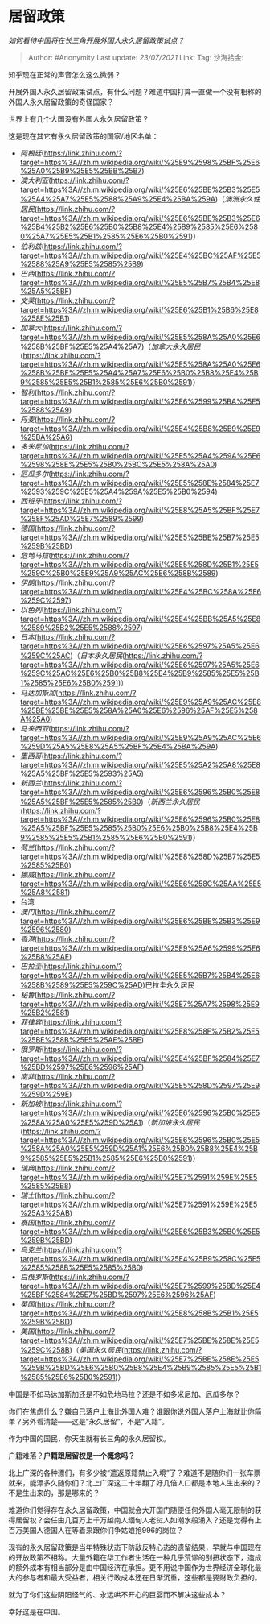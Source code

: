 # 居留政策
*如何看待中国将在长三角开展外国人永久居留政策试点？*

> Author: #Anonymity
> Last update: *23/07/2021*
> Link:
> Tag:
> 沙海拾金:

知乎现在正常的声音怎么这么微弱？

开展外国人永久居留政策试点，有什么问题？难道中国打算一直做一个没有相称的外国人永久居留政策的奇怪国家？

世界上有几个大国没有外国人永久居留政策？

这是现在其它有永久居留政策的国家/地区名单：

* *阿根廷*(https://link.zhihu.com/?target=https%3A//zh.m.wikipedia.org/wiki/%25E9%2598%25BF%25E6%25A0%25B9%25E5%25BB%25B7)
* *澳大利亚*(https://link.zhihu.com/?target=https%3A//zh.m.wikipedia.org/wiki/%25E6%25BE%25B3%25E5%25A4%25A7%25E5%2588%25A9%25E4%25BA%259A)（*澳洲永久性居民*(https://link.zhihu.com/?target=https%3A//zh.m.wikipedia.org/wiki/%25E6%25BE%25B3%25E6%25B4%25B2%25E6%25B0%25B8%25E4%25B9%2585%25E6%2580%25A7%25E5%25B1%2585%25E6%25B0%2591)）
* *伯利兹*(https://link.zhihu.com/?target=https%3A//zh.m.wikipedia.org/wiki/%25E4%25BC%25AF%25E5%2588%25A9%25E5%2585%25B9)
* *巴西*(https://link.zhihu.com/?target=https%3A//zh.m.wikipedia.org/wiki/%25E5%25B7%25B4%25E8%25A5%25BF)
* *文莱*(https://link.zhihu.com/?target=https%3A//zh.m.wikipedia.org/wiki/%25E6%25B1%25B6%25E8%258E%25B1)
* *加拿大*(https://link.zhihu.com/?target=https%3A//zh.m.wikipedia.org/wiki/%25E5%258A%25A0%25E6%258B%25BF%25E5%25A4%25A7)（*加拿大永久居民*(https://link.zhihu.com/?target=https%3A//zh.m.wikipedia.org/wiki/%25E5%258A%25A0%25E6%258B%25BF%25E5%25A4%25A7%25E6%25B0%25B8%25E4%25B9%2585%25E5%25B1%2585%25E6%25B0%2591)）
* *智利*(https://link.zhihu.com/?target=https%3A//zh.m.wikipedia.org/wiki/%25E6%2599%25BA%25E5%2588%25A9)
* *丹麦*(https://link.zhihu.com/?target=https%3A//zh.m.wikipedia.org/wiki/%25E4%25B8%25B9%25E9%25BA%25A6)
* *多米尼加*(https://link.zhihu.com/?target=https%3A//zh.m.wikipedia.org/wiki/%25E5%25A4%259A%25E6%2598%258E%25E5%25B0%25BC%25E5%258A%25A0)
* *厄瓜多尔*(https://link.zhihu.com/?target=https%3A//zh.m.wikipedia.org/wiki/%25E5%258E%2584%25E7%2593%259C%25E5%25A4%259A%25E5%25B0%2594)
* *西班牙*(https://link.zhihu.com/?target=https%3A//zh.m.wikipedia.org/wiki/%25E8%25A5%25BF%25E7%258F%25AD%25E7%2589%2599)
* *德国*(https://link.zhihu.com/?target=https%3A//zh.m.wikipedia.org/wiki/%25E5%25BE%25B7%25E5%259B%25BD)
* *危地马拉*(https://link.zhihu.com/?target=https%3A//zh.m.wikipedia.org/wiki/%25E5%258D%25B1%25E5%259C%25B0%25E9%25A9%25AC%25E6%258B%2589)
* *伊朗*(https://link.zhihu.com/?target=https%3A//zh.m.wikipedia.org/wiki/%25E4%25BC%258A%25E6%259C%2597)
* *以色列*(https://link.zhihu.com/?target=https%3A//zh.m.wikipedia.org/wiki/%25E4%25BB%25A5%25E8%2589%25B2%25E5%2588%2597)
* *日本*(https://link.zhihu.com/?target=https%3A//zh.m.wikipedia.org/wiki/%25E6%2597%25A5%25E6%259C%25AC)（*日本永久居民*(https://link.zhihu.com/?target=https%3A//zh.m.wikipedia.org/wiki/%25E6%2597%25A5%25E6%259C%25AC%25E6%25B0%25B8%25E4%25B9%2585%25E5%25B1%2585%25E6%25B0%2591)）
* *马达加斯加*(https://link.zhihu.com/?target=https%3A//zh.m.wikipedia.org/wiki/%25E9%25A9%25AC%25E8%25BE%25BE%25E5%258A%25A0%25E6%2596%25AF%25E5%258A%25A0)
* *马来西亚*(https://link.zhihu.com/?target=https%3A//zh.m.wikipedia.org/wiki/%25E9%25A9%25AC%25E6%259D%25A5%25E8%25A5%25BF%25E4%25BA%259A)
* *墨西哥*(https://link.zhihu.com/?target=https%3A//zh.m.wikipedia.org/wiki/%25E5%25A2%25A8%25E8%25A5%25BF%25E5%2593%25A5)
* *新西兰*(https://link.zhihu.com/?target=https%3A//zh.m.wikipedia.org/wiki/%25E6%2596%25B0%25E8%25A5%25BF%25E5%2585%25B0)（*新西兰永久居民*(https://link.zhihu.com/?target=https%3A//zh.m.wikipedia.org/wiki/%25E6%2596%25B0%25E8%25A5%25BF%25E5%2585%25B0%25E6%25B0%25B8%25E4%25B9%2585%25E5%25B1%2585%25E6%25B0%2591)）
* *荷兰*(https://link.zhihu.com/?target=https%3A//zh.m.wikipedia.org/wiki/%25E8%258D%25B7%25E5%2585%25B0)
* *挪威*(https://link.zhihu.com/?target=https%3A//zh.m.wikipedia.org/wiki/%25E6%258C%25AA%25E5%25A8%2581)
*  台湾
* *澳门*(https://link.zhihu.com/?target=https%3A//zh.m.wikipedia.org/wiki/%25E6%25BE%25B3%25E9%2596%2580)
* *香港*(https://link.zhihu.com/?target=https%3A//zh.m.wikipedia.org/wiki/%25E9%25A6%2599%25E6%25B8%25AF)
* *巴拉圭*(https://link.zhihu.com/?target=https%3A//zh.m.wikipedia.org/wiki/%25E5%25B7%25B4%25E6%258B%2589%25E5%259C%25AD)巴拉圭永久居民
* *秘鲁*(https://link.zhihu.com/?target=https%3A//zh.m.wikipedia.org/wiki/%25E7%25A7%2598%25E9%25B2%2581)
* *菲律宾*(https://link.zhihu.com/?target=https%3A//zh.m.wikipedia.org/wiki/%25E8%258F%25B2%25E5%25BE%258B%25E5%25AE%25BE)
* *俄罗斯*(https://link.zhihu.com/?target=https%3A//zh.m.wikipedia.org/wiki/%25E4%25BF%2584%25E7%25BD%2597%25E6%2596%25AF)
* *南非*(https://link.zhihu.com/?target=https%3A//zh.m.wikipedia.org/wiki/%25E5%258D%2597%25E9%259D%259E)
* *新加坡*(https://link.zhihu.com/?target=https%3A//zh.m.wikipedia.org/wiki/%25E6%2596%25B0%25E5%258A%25A0%25E5%259D%25A1)（*新加坡永久居民*(https://link.zhihu.com/?target=https%3A//zh.m.wikipedia.org/wiki/%25E6%2596%25B0%25E5%258A%25A0%25E5%259D%25A1%25E6%25B0%25B8%25E4%25B9%2585%25E5%25B1%2585%25E6%25B0%2591)）
* *瑞典*(https://link.zhihu.com/?target=https%3A//zh.m.wikipedia.org/wiki/%25E7%2591%259E%25E5%2585%25B8)
* *瑞士*(https://link.zhihu.com/?target=https%3A//zh.m.wikipedia.org/wiki/%25E7%2591%259E%25E5%25A3%25AB)
* *泰国*(https://link.zhihu.com/?target=https%3A//zh.m.wikipedia.org/wiki/%25E6%25B3%25B0%25E5%259B%25BD)
* *乌克兰*(https://link.zhihu.com/?target=https%3A//zh.m.wikipedia.org/wiki/%25E4%25B9%258C%25E5%2585%258B%25E5%2585%25B0)
* *白俄罗斯*(https://link.zhihu.com/?target=https%3A//zh.m.wikipedia.org/wiki/%25E7%2599%25BD%25E4%25BF%2584%25E7%25BD%2597%25E6%2596%25AF)
* *英国*(https://link.zhihu.com/?target=https%3A//zh.m.wikipedia.org/wiki/%25E8%258B%25B1%25E5%259B%25BD)
* *美国*(https://link.zhihu.com/?target=https%3A//zh.m.wikipedia.org/wiki/%25E7%25BE%258E%25E5%259C%258B)（*美国永久居民*(https://link.zhihu.com/?target=https%3A//zh.m.wikipedia.org/wiki/%25E7%25BE%258E%25E5%259B%25BD%25E6%25B0%25B8%25E4%25B9%2585%25E5%25B1%2585%25E6%25B0%2591)）

中国是不如马达加斯加还是不如危地马拉？还是不如多米尼加、厄瓜多尔？

你们在焦虑什么？嫌自己落户上海比外国人难？谁跟你说外国人落户上海就比你简单？另外看清楚——这是“永久居留”，不是“入籍”。

作为中国的国民，你天生就有长三角的永久居留权。

户籍难落？**户籍跟居留权是一个概念吗？**

北上广深的各种漂们，有多少被“遣返原籍禁止入境”了？难道不是随你们一张车票就来，能漂多久随你们？北上广深这二十年翻了好几倍人口都是本地人生出来的？不是生出来的，那是哪来的？

难道你们觉得存在永久居留政策，中国就会大开国门随便任何外国人毫无限制的获得居留权？会任由几百万上千万越南人缅甸人老挝人如潮水般涌入？还是觉得有上百万美国人德国人在等着来跟你们争姑娘抢996的岗位？

现有的永久居留政策是当年特殊状态下防敌反特心态的遗留结果，早就与中国现在的开放政策不相称。大量外籍在华工作者生活在一种几乎荒谬的别扭状态下，造成的额外成本有相当部分是由中国经济在承担。更不用说中国作为世界经济全球化最大的参与者和最大受益者，相关行政成本还在日渐沉重，这些都是要财政负担的。

就为了你们这些阴阳怪气的、永远哄不开心的巨婴而不解决这些成本？

幸好这是在中国。
